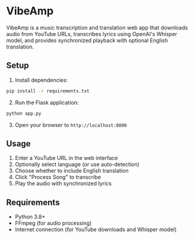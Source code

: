 # VibeAmp

VibeAmp is a music transcription and translation web app that downloads audio from YouTube URLs, transcribes lyrics using OpenAI's Whisper model, and provides synchronized playback with optional English translation.


## Setup

1. Install dependencies:
```bash
pip install -r requirements.txt
```

2. Run the Flask application:
```bash
python app.py
```

3. Open your browser to `http://localhost:8000`

## Usage

1. Enter a YouTube URL in the web interface
2. Optionally select language (or use auto-detection)
3. Choose whether to include English translation
4. Click "Process Song" to transcribe
5. Play the audio with synchronized lyrics



## Requirements

- Python 3.8+
- FFmpeg (for audio processing)
- Internet connection (for YouTube downloads and Whisper model)
